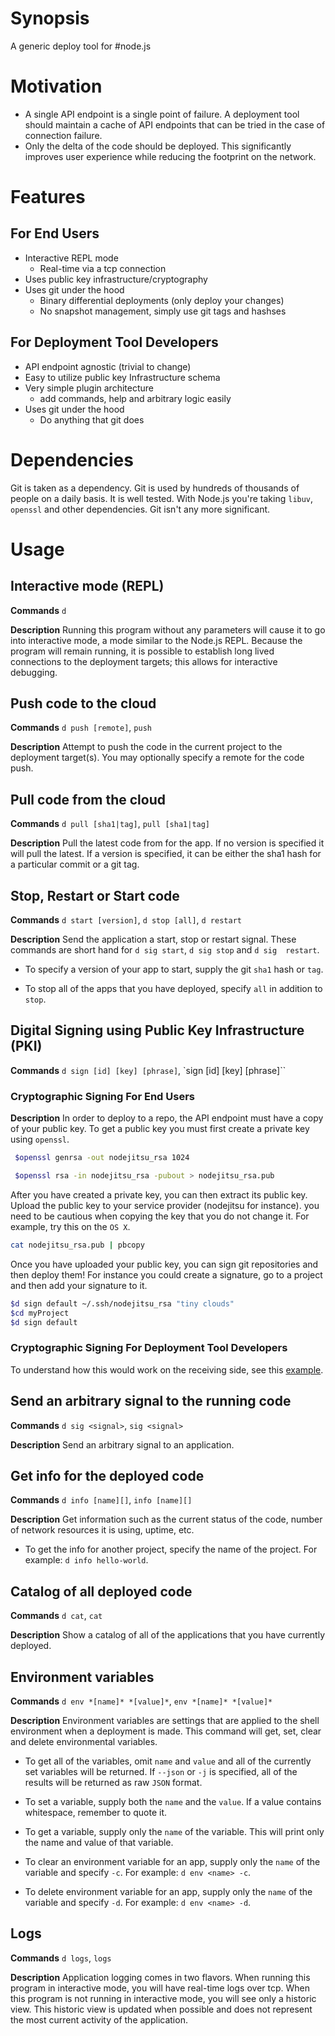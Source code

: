 # Synopsis
A generic deploy tool for #node.js

# Motivation
 - A single API endpoint is a single point of failure. A deployment tool 
 should maintain a cache of API endpoints that can be tried in the case of
 connection failure.
 - Only the delta of the code should be deployed. This significantly
 improves user experience while reducing the footprint on the network.

# Features

## For End Users
 - Interactive REPL mode
   - Real-time via a tcp connection
 - Uses public key infrastructure/cryptography
 - Uses git under the hood
   - Binary differential deployments (only deploy your changes)
   - No snapshot management, simply use git tags and hashses

## For Deployment Tool Developers
 - API endpoint agnostic (trivial to change)
 - Easy to utilize public key Infrastructure schema
 - Very simple plugin architecture
   - add commands, help and arbitrary logic easily
 - Uses git under the hood
   - Do anything that git does

# Dependencies
Git is taken as a dependency. Git is used by hundreds of thousands of 
people on a daily basis. It is well tested. With Node.js you're taking 
`libuv`, `openssl` and other dependencies. Git isn't any more significant.


# Usage



## Interactive mode (REPL)
__**Commands**__ `d`

__**Description**__ Running this program without any parameters will cause 
it to go into interactive mode, a mode similar to the Node.js REPL. Because 
the program will remain running, it is possible to establish long lived 
connections to the deployment targets; this allows for interactive debugging.



## Push code to the cloud
__**Commands**__ `d push [remote]`, `push`

__**Description**__ Attempt to push the code in the current project to the 
deployment target(s). You may optionally specify a remote for the code push.



## Pull code from the cloud
__**Commands**__ `d pull [sha1|tag]`, `pull [sha1|tag]`

__**Description**__ Pull the latest code from for the app. If no version is 
specified it will pull the latest. If a version is specified, it can be either 
the sha1 hash for a particular commit or a git tag.



## Stop, Restart or Start code
__**Commands**__ `d start [version]`, `d stop [all]`, `d restart`

__**Description**__ Send the application a start, stop or restart signal. 
These commands are short hand for `d sig start`, `d sig stop` and `d sig 
restart`. 

 - To specify a version of your app to start, supply the git `sha1` hash 
 or `tag`.

 - To stop all of the apps that you have deployed, specify `all` in addition 
 to `stop`.



## Digital Signing using Public Key Infrastructure (PKI)

__**Commands**__ `d sign [id] [key] [phrase]`, `sign [id] [key] 
[phrase]``

### Cryptographic Signing For End Users
__**Description**__ In order to deploy to a repo, the API endpoint must 
have a copy of your public key. To get a public key you must first create 
a private key using `openssl`.

```bash
 $openssl genrsa -out nodejitsu_rsa 1024
```

```bash
 $openssl rsa -in nodejitsu_rsa -pubout > nodejitsu_rsa.pub
```

After you have created a private key, you can then extract its public key. 
Upload the public key to your service provider (nodejitsu for instance). you
need to be cautious when copying the key that you do not change it. For 
example, try this on the `OS X`.

```bash
cat nodejitsu_rsa.pub | pbcopy
```

Once you have uploaded your public key, you can sign git repositories and
then deploy them! For instance you could create a signature, go to a project
and then add your signature to it.

```bash
$d sign default ~/.ssh/nodejitsu_rsa "tiny clouds"
$cd myProject
$d sign default
```

### Cryptographic Signing For Deployment Tool Developers
To understand how this would work on the receiving side, see this 
[example](https://github.com/hij1nx/d/blob/master/examples/server/server.js).



## Send an arbitrary signal to the running code
__**Commands**__ `d sig <signal>`, `sig <signal>`

__**Description**__ Send an arbitrary signal to an application.



## Get info for the deployed code
__**Commands**__ `d info [name][]`, `info [name][]`

__**Description**__ Get information such as the current status of the code, 
number of network resources it is using, uptime, etc.

 - To get the info for another project, specify the name of the project. For 
 example: `d info hello-world`.



## Catalog of all deployed code
__**Commands**__ `d cat`, `cat`

__**Description**__ Show a catalog of all of the applications that you have 
currently deployed.



## Environment variables
__**Commands**__ `d env *[name]* *[value]*`, `env *[name]* *[value]*`

__**Description**__ Environment variables are settings that are applied to the
shell environment when a deployment is made. This command will get, set, clear
and delete environmental variables. 

 - To get all of the variables, omit `name` and `value` and all of the 
 currently set variables will be returned. If `--json` or `-j` is specified, 
 all of the results will be returned as raw `JSON` format.

 - To set a variable, supply both the `name` and the `value`. If a value 
 contains whitespace, remember to quote it.

 - To get a variable, supply only the `name` of the variable. This will print 
 only the name and value of that variable.

 - To clear an environment variable for an app, supply only the `name` of the 
 variable and specify `-c`. For example: `d env <name> -c`.

 - To delete environment variable for an app, supply only the `name` of the 
 variable and specify `-d`. For example: `d env <name> -d`.



## Logs

__**Commands**__ `d logs`, `logs` 

__**Description**__ Application logging comes in two flavors. When running 
this program in interactive mode, you will have real-time logs over tcp. When 
this program is not running in interactive mode, you will see only a historic 
view. This historic view is updated when possible and does not represent the 
most current activity of the application.

